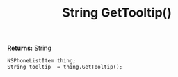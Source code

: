 ﻿---
uid: crmscript_ref_NSPhoneListItem_GetTooltip
title: String GetTooltip()
intellisense: NSPhoneListItem.GetTooltip
keywords: NSPhoneListItem, GetTooltip
so.topic: reference
---



**Returns:** String


```crmscript
NSPhoneListItem thing;
String tooltip  = thing.GetTooltip();
```


